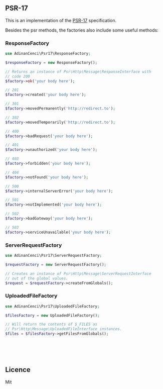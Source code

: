 ## PSR-17

This is an implementation of the [PSR-17](https://www.php-fig.org/psr/psr-17/) specification.

Besides the psr methods, the factories also include some useful methods:

### ResponseFactory

```php
use AdinanCenci\Psr17\ResponseFactory;

$responseFactory = new ResponseFactory();

// Returns an instance of Psr\Http\Message\ResponseInterface with 
// code 200
$factory->ok('your body here');

// 201
$factory->created('your body here');

// 301
$factory->movedPermanently('http://redirect.to');

// 302
$factory->movedTemporarily('http://redirect.to');

// 400
$factory->badRequest('your body here');

// 401
$factory->unauthorized('your body here');

// 403
$factory->forbidden('your body here');

// 404
$factory->notFound('your body here');

// 500
$factory->internalServerError('your body here');

// 501
$factory->notImplemented('your body here');

// 502
$factory->badGateway('your body here');

// 503
$factory->serviceUnavailable('your body here');
```

### ServerRequestFactory

```php
use AdinanCenci\Psr17\ServerRequestFactory;

$requestFactory = new ServerRequestFactory();

// Creates an instance of Psr\Http\Message\ServerRequestInterface
// out of the global values.
$request = $requestFactory->createFromGlobals();
```

### UploadedFileFactory

```php
use AdinanCenci\Psr17\UploadedFileFactory;

$filesFactory = new UploadedFileFactory();

// Will return the contents of $_FILES as 
// Psr\Http\Message\UploadedFileInterface instances.
$files = $filesFactory->getFilesFromGlobals();
```

<br><br><br>

## Licence

Mit